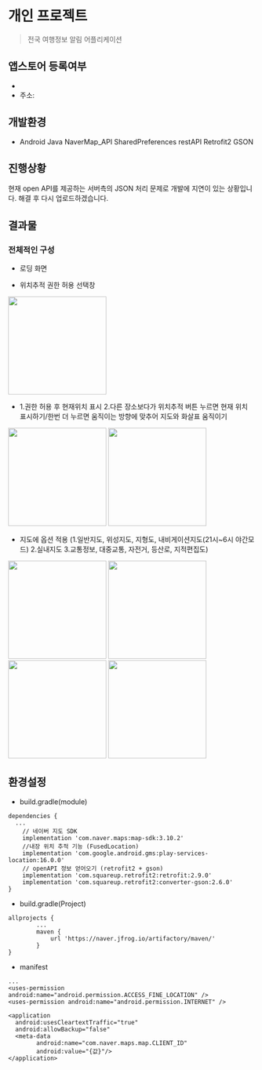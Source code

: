 개인 프로젝트
==============================
>전국 여행정보 알림 어플리케이션

앱스토어 등록여부
-----------------
* 
* 주소: 

개발환경
-----------------
* Android Java NaverMap_API SharedPreferences restAPI Retrofit2 GSON

진행상황
-----------------
현재 open API를 제공하는 서버측의 JSON 처리 문제로 개발에 지연이 있는 상황입니다. 해결 후 다시 업로드하겠습니다. 

결과물
-----------------
### 전체적인 구성
- 로딩 화면

- 위치추적 권한 허용 선택창
<div>
  <img width="200" src="https://user-images.githubusercontent.com/43267195/108025252-80d12800-7069-11eb-8ef3-8f369e0e2bf3.jpg">
</div>

- 1.권한 허용 후 현재위치 표시  2.다른 장소보다가 위치추적 버튼 누르면 현재 위치 표시하기/한번 더 누르면 움직이는 방향에 맞추어 지도와 화살표 움직이기
<div>
  <img width="200" src="https://user-images.githubusercontent.com/43267195/108025361-af4f0300-7069-11eb-96e2-166e6909f38b.jpg">
  <img width="200" src="https://user-images.githubusercontent.com/43267195/108027220-28038e80-706d-11eb-9539-65cf9b327075.gif">
</div>

- 지도에 옵션 적용 (1.일반지도, 위성지도, 지형도, 내비게이션지도(21시~6시 야간모드)  2.실내지도  3.교통정보, 대중교통, 자전거, 등산로, 지적편집도)
<div>
  <img width="200" src="https://user-images.githubusercontent.com/43267195/108028514-4ff3f180-706f-11eb-9397-0584cd0972ad.jpg">
  <img width="200" src="https://user-images.githubusercontent.com/43267195/108033589-8fbed700-7077-11eb-94a9-f9483545d700.gif">
  <img width="200" src="https://user-images.githubusercontent.com/43267195/108033876-ff34c680-7077-11eb-9bee-1bfd260873bc.gif">
  <img width="200" src="https://user-images.githubusercontent.com/43267195/108034794-6606af80-7079-11eb-91e5-62f4591b1333.gif">
</div>
  
환경설정
-----------------
- build.gradle(module)
```
dependencies {
  ...
    // 네이버 지도 SDK
    implementation 'com.naver.maps:map-sdk:3.10.2'
    //내장 위치 추적 기능 (FusedLocation)
    implementation 'com.google.android.gms:play-services-location:16.0.0'
    // openAPI 정보 얻어오기 (retrofit2 + gson)
    implementation 'com.squareup.retrofit2:retrofit:2.9.0'
    implementation 'com.squareup.retrofit2:converter-gson:2.6.0'
}
```
- build.gradle(Project)
```
allprojects {
        ...
        maven {
            url 'https://naver.jfrog.io/artifactory/maven/'
        }
}
```
- manifest
```
...
<uses-permission android:name="android.permission.ACCESS_FINE_LOCATION" />
<uses-permission android:name="android.permission.INTERNET" />

<application
  android:usesCleartextTraffic="true"
  android:allowBackup="false"
  <meta-data
        android:name="com.naver.maps.map.CLIENT_ID"
        android:value="{값}"/>
</application>        
```
